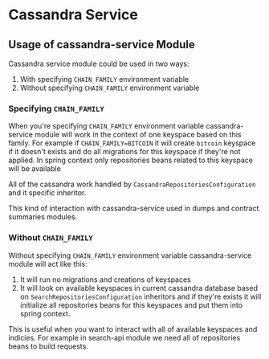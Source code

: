 # Cassandra Service

## Usage of cassandra-service Module

Сassandra service module could be used in two ways:

1. With specifying `CHAIN_FAMILY` environment variable
2. Without specifying `CHAIN_FAMILY` environment variable

### Specifying `CHAIN_FAMILY`

When you're specifying `CHAIN_FAMILY` environment variable cassandra-service module will work in the context of one keyspace based on this family.
For example if `CHAIN_FAMILY=BITCOIN` it will create `bitcoin` keyspace if it doesn't exists and do all migrations for this keyspace if they're not applied.
In spring context only repositories beans related to this keyspace will be available 

All of the cassandra work handled by `CassandraRepositoriesConfiguration` and it specific inheritor.

This kind of interaction with cassandra-service used in dumps and contract summaries modules.

### Without `CHAIN_FAMILY`

Without specifying `CHAIN_FAMILY` environment variable cassandra-service module will act like this:

1. It will run no migrations and creations of keyspaces
2. It will look on available keyspaces in current cassandra database based on `SearchRepositoriesConfiguration` inheritors
 and if they're exists it will initialize all repositories beans for this keyspaces and put them into spring context. 

This is useful when you want to interact with all of available keyspaces and indicies.
For example in search-api module we need all of repositories beans to build requests.